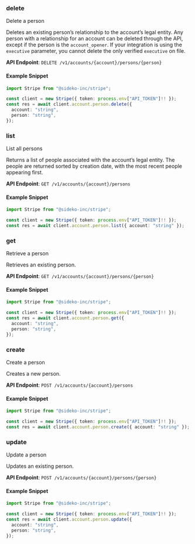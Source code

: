 
### delete <a name="delete"></a>
Delete a person

<p>Deletes an existing person’s relationship to the account’s legal entity. Any person with a relationship for an account can be deleted through the API, except if the person is the <code>account_opener</code>. If your integration is using the <code>executive</code> parameter, you cannot delete the only verified <code>executive</code> on file.</p>

**API Endpoint**: `DELETE /v1/accounts/{account}/persons/{person}`

#### Example Snippet

```typescript
import Stripe from "@sideko-inc/stripe";

const client = new Stripe({ token: process.env["API_TOKEN"]!! });
const res = await client.account.person.delete({
  account: "string",
  person: "string",
});
```

### list <a name="list"></a>
List all persons

<p>Returns a list of people associated with the account’s legal entity. The people are returned sorted by creation date, with the most recent people appearing first.</p>

**API Endpoint**: `GET /v1/accounts/{account}/persons`

#### Example Snippet

```typescript
import Stripe from "@sideko-inc/stripe";

const client = new Stripe({ token: process.env["API_TOKEN"]!! });
const res = await client.account.person.list({ account: "string" });
```

### get <a name="get"></a>
Retrieve a person

<p>Retrieves an existing person.</p>

**API Endpoint**: `GET /v1/accounts/{account}/persons/{person}`

#### Example Snippet

```typescript
import Stripe from "@sideko-inc/stripe";

const client = new Stripe({ token: process.env["API_TOKEN"]!! });
const res = await client.account.person.get({
  account: "string",
  person: "string",
});
```

### create <a name="create"></a>
Create a person

<p>Creates a new person.</p>

**API Endpoint**: `POST /v1/accounts/{account}/persons`

#### Example Snippet

```typescript
import Stripe from "@sideko-inc/stripe";

const client = new Stripe({ token: process.env["API_TOKEN"]!! });
const res = await client.account.person.create({ account: "string" });
```

### update <a name="update"></a>
Update a person

<p>Updates an existing person.</p>

**API Endpoint**: `POST /v1/accounts/{account}/persons/{person}`

#### Example Snippet

```typescript
import Stripe from "@sideko-inc/stripe";

const client = new Stripe({ token: process.env["API_TOKEN"]!! });
const res = await client.account.person.update({
  account: "string",
  person: "string",
});
```
